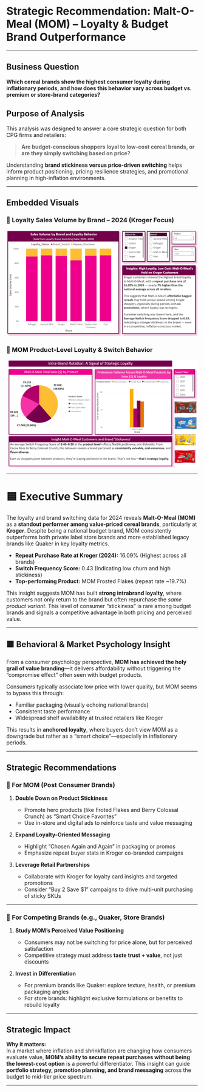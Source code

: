 # Strategic Recommendation: Malt-O-Meal (MOM) – Loyalty & Budget Brand Outperformance

---

## Business Question 
**Which cereal brands show the highest consumer loyalty during inflationary periods, and how does this behavior vary across budget vs. premium or store-brand categories?**

## Purpose of Analysis
This analysis was designed to answer a core strategic question for both CPG firms and retailers:  
> **Are budget-conscious shoppers loyal to low-cost cereal brands, or are they simply switching based on price?**  

Understanding **brand stickiness versus price-driven switching** helps inform product positioning, pricing resilience strategies, and promotional planning in high-inflation environments.

---

## Embedded Visuals

### 🔹 Loyalty Sales Volume by Brand – 2024 (Kroger Focus)
![Loyalty Sales Volume](../Images/loyalty_sales_volume_by_brand2_2024.png)

### 🔹 MOM Product-Level Loyalty & Switch Behavior
![MOM Loyalty Spotlight](../Images/mom_intra_brand_loyalty_spotlight2.png)

---

# 🟦 Executive Summary

The loyalty and brand switching data for 2024 reveals **Malt-O-Meal (MOM)** as a **standout performer among value-priced cereal brands**, particularly at **Kroger**. Despite being a national budget brand, MOM consistently outperforms both private label store brands and more established legacy brands like Quaker in key loyalty metrics.

- **Repeat Purchase Rate at Kroger (2024):** 16.09% (Highest across all brands)
- **Switch Frequency Score:** 0.43 (Indicating low churn and high stickiness)
- **Top-performing Product:** MOM Frosted Flakes (repeat rate ~19.7%)

This insight suggests MOM has built **strong intrabrand loyalty**, where customers not only return to the brand but often repurchase the *same product variant*. This level of consumer “stickiness” is rare among budget brands and signals a competitive advantage in both pricing and perceived value.

---

## 🟪 Behavioral & Market Psychology Insight

From a consumer psychology perspective, **MOM has achieved the holy grail of value branding**—it delivers affordability without triggering the “compromise effect” often seen with budget products.

Consumers typically associate low price with lower quality, but MOM seems to bypass this through:
- Familiar packaging (visually echoing national brands)
- Consistent taste performance
- Widespread shelf availability at trusted retailers like Kroger

This results in **anchored loyalty**, where buyers don’t view MOM as a downgrade but rather as a “smart choice”—especially in inflationary periods.

---

##  Strategic Recommendations

### 🔹 For MOM (Post Consumer Brands)
1. **Double Down on Product Stickiness**
   - Promote hero products (like Froted Flakes and Berry Colossal Crunch) as “Smart Choice Favorites”
   - Use in-store and digital ads to reinforce taste and value messaging

2. **Expand Loyalty-Oriented Messaging**
   - Highlight “Chosen Again and Again” in packaging or promos
   - Emphasize repeat buyer stats in Kroger co-branded campaigns

3. **Leverage Retail Partnerships**
   - Collaborate with Kroger for loyalty card insights and targeted promotions
   - Consider “Buy 2 Save $1” campaigns to drive multi-unit purchasing of sticky SKUs

---

### 🔹 For Competing Brands (e.g., Quaker, Store Brands)
1. **Study MOM’s Perceived Value Positioning**
   - Consumers may not be switching for price alone, but for perceived satisfaction
   - Competitive strategy must address **taste trust + value**, not just discounts

2. **Invest in Differentiation**
   - For premium brands like Quaker: explore texture, health, or premium packaging angles
   - For store brands: highlight exclusive formulations or benefits to rebuild loyalty

---

## Strategic Impact

**Why it matters:**  
In a market where inflation and shrinkflation are changing how consumers evaluate value, **MOM’s ability to secure repeat purchases without being the lowest-cost option** is a powerful differentiator. This insight can guide **portfolio strategy, promotion planning, and brand messaging** across the budget to mid-tier price spectrum.

---
